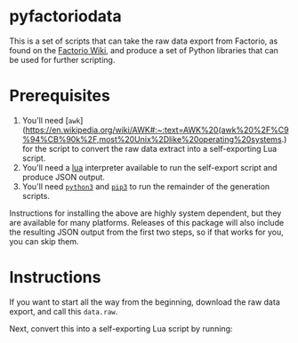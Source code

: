 # pyfactoriodata

This is a set of scripts that can take the raw data export from Factorio, as found
on the [Factorio Wiki](https://wiki.factorio.com/Data.raw), and produce a set of
Python libraries that can be used for further scripting.

# Prerequisites

1. You'll need [`awk`](https://en.wikipedia.org/wiki/AWK#:~:text=AWK%20(awk%20%2F%C9%94%CB%90k%2F,most%20Unix%2Dlike%20operating%20systems.) for the script to convert the raw data extract into a self-exporting
Lua script.
2. You'll need a [lua](https://www.lua.org/) interpreter available to run the self-export script
  and produce JSON output.
3. You'll need [`python3`](https://www.python.org/) and [`pip3`](https://pypi.org/project/pip/) to
  run the remainder of the generation scripts.

Instructions for installing the above are highly system dependent, but they are available
for many platforms. Releases of this package will also include the resulting JSON output from the
first two steps, so if that works for you, you can skip them.

# Instructions

If you want to start all the way from the beginning, download the raw data export, and call this
`data.raw`.

Next, convert this into a self-exporting Lua script by running:
